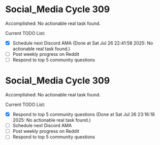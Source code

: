 # Social_Media Cycle 309

Accomplished: No actionable real task found.

Current TODO List:

- [x] Schedule next Discord AMA  (Done at Sat Jul 26 22:41:58 2025: No actionable real task found.)
- [ ] Post weekly progress on Reddit
- [ ] Respond to top 5 community questions

# Social_Media Cycle 309

Accomplished: No actionable real task found.

Current TODO List:

- [x] Respond to top 5 community questions  (Done at Sat Jul 26 23:16:18 2025: No actionable real task found.)
- [ ] Schedule next Discord AMA
- [ ] Post weekly progress on Reddit
- [ ] Respond to top 5 community questions